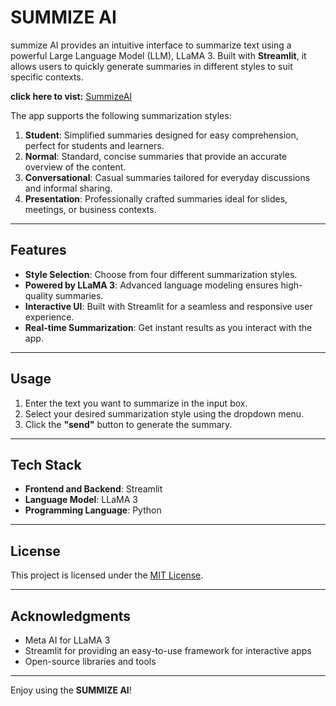 # SUMMIZE AI

summize AI provides an intuitive interface to summarize text using a powerful Large Language Model (LLM), LLaMA 3. Built with **Streamlit**, it allows users to quickly generate summaries in different styles to suit specific contexts.

**click here to vist:** [SummizeAI](https://summize-ai.streamlit.app/)

The app supports the following summarization styles:  
1. **Student**: Simplified summaries designed for easy comprehension, perfect for students and learners.  
2. **Normal**: Standard, concise summaries that provide an accurate overview of the content.  
3. **Conversational**: Casual summaries tailored for everyday discussions and informal sharing.  
4. **Presentation**: Professionally crafted summaries ideal for slides, meetings, or business contexts.  

---

## Features  
- **Style Selection**: Choose from four different summarization styles.  
- **Powered by LLaMA 3**: Advanced language modeling ensures high-quality summaries.  
- **Interactive UI**: Built with Streamlit for a seamless and responsive user experience.  
- **Real-time Summarization**: Get instant results as you interact with the app.  

---

## Usage  

1. Enter the text you want to summarize in the input box.  
2. Select your desired summarization style using the dropdown menu.  
3. Click the **"send"** button to generate the summary.  


---

## Tech Stack  
- **Frontend and Backend**: Streamlit  
- **Language Model**: LLaMA 3  
- **Programming Language**: Python  

---

## License  
This project is licensed under the [MIT License](LICENSE).  

---

## Acknowledgments  
- Meta AI for LLaMA 3  
- Streamlit for providing an easy-to-use framework for interactive apps  
- Open-source libraries and tools  

---  

Enjoy using the **SUMMIZE AI**!
